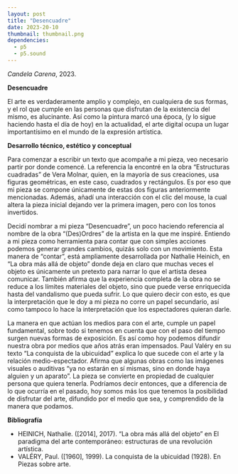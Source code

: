 ```yaml
---
layout: post
title: "Desencuadre"
date: 2023-20-10
thumbnail: thumbnail.png
dependencies:
  - p5
  - p5.sound
---
```


<div id="div-sketch">
  <script type="text/javascript" src="sketch.js"></script>
</div>

_Candela Carena_, 2023.

**Desencuadre**

El arte es verdaderamente amplio y complejo, en cualquiera de sus formas, y el rol que cumple en las personas que disfrutan de la existencia del mismo, es alucinante. Así como la pintura marcó una época, (y lo sigue haciendo hasta el día de hoy) en la actualidad, el arte digital ocupa un lugar importantísimo en el mundo de la expresión artística.

**Desarrollo técnico, estético y conceptual**

Para comenzar a escribir un texto que acompañe a mi pieza, veo necesario partir por donde comencé. La referencia la encontré en la obra “Estructuras cuadradas” de Vera Molnar, quien, en la mayoría de sus creaciones, usa figuras geométricas, en este caso, cuadrados y rectángulos. Es por eso que mi pieza se compone únicamente de estas dos figuras anteriormente mencionadas. Además, añadí una interacción con el clic del mouse, la cual altera la pieza inicial dejando ver la primera imagen, pero con los tonos invertidos.

Decidí nombrar a mi pieza “Desencuadre”, un poco haciendo referencia al nombre de la obra “(Des)Ordres” de la artista en la que me inspiré.
Entiendo a mi pieza como herramienta para contar que con simples acciones podemos generar grandes cambios, quizás solo con un movimiento. Esta manera de “contar”, está ampliamente desarrollada por Nathalie Heinich,  en “La obra más allá de objeto” donde deja en claro que muchas veces el objeto es únicamente un pretexto para narrar lo que el artista desea comunicar. También afirma que la experiencia completa de la obra no se reduce a los límites materiales del objeto, sino que puede verse enriquecida hasta del vandalismo que pueda sufrir.
Lo que quiero decir con esto, es que la interpretación que le doy a mi pieza no corre un papel secundario, así como tampoco lo hace la interpretación que los espectadores quieran darle.

La manera en que actúan los medios para con el arte, cumple un papel fundamental, sobre todo si tenemos en cuenta que con el paso del tiempo surgen nuevas formas de exposición. Es así como hoy podemos difundir nuestra obra por medios que años atrás eran impensados. Paul Valéry en su texto “La conquista de la ubicuidad” explica lo que sucede con el arte y la relación medio-espectador. Afirma que algunas obras como las imágenes visuales o auditivas “ya no estarán en sí mismas, sino en donde haya alguien y un aparato”. La pieza se convierte en propiedad de cualquier persona que quiera tenerla. Podríamos decir entonces, que a diferencia de lo que ocurría en el pasado, hoy somos más los que tenemos la posibilidad de disfrutar del arte, difundido por el medio que sea, y comprendido de la manera que podamos.

**Bibliografía**

- HEINICH, Nathalie. ([2014], 2017). “La obra más allá del objeto” en El
paradigma del arte contemporáneo: estructuras de una revolución artística.
- VALÉRY, Paul. ([1960], 1999). La conquista de la ubicuidad (1928). En Piezas sobre arte.